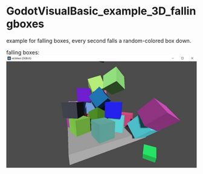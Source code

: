 # GodotVisualBasic_example_3D_fallingboxes    
example for falling boxes, every second falls a random-colored box down.

falling boxes:    
![Pic1](boxes3d.jpg)
